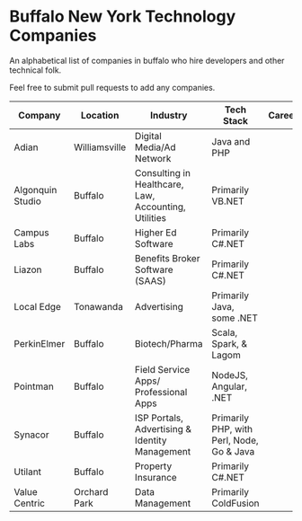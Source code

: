 # Buffalo New York Technology Companies

An alphabetical list of companies in buffalo who hire developers and other technical folk.

Feel free to submit pull requests to add any companies.

| Company | Location | Industry | Tech Stack | Careers |
| ------- | -------- | -------- | ---------- | ------- |
|Adian|Williamsville|Digital Media/Ad Network|Java and PHP|
|Algonquin Studio|Buffalo|Consulting in Healthcare, Law, Accounting, Utilities|Primarily VB.NET|
|Campus Labs|Buffalo|Higher Ed Software|Primarily C#.NET|
|Liazon|Buffalo|Benefits Broker Software (SAAS)|Primarily C#.NET|
|Local Edge|Tonawanda|Advertising|Primarily Java, some .NET|
|PerkinElmer|Buffalo|Biotech/Pharma|Scala, Spark, & Lagom|
|Pointman|Buffalo|Field Service Apps/ Professional Apps|NodeJS, Angular, .NET|
|Synacor|Buffalo|ISP Portals, Advertising & Identity Management|Primarily PHP, with Perl, Node, Go & Java|
|Utilant|Buffalo|Property Insurance|Primarily C#.NET|
|Value Centric|Orchard Park|Data Management|Primarily ColdFusion|
